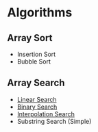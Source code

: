 # Algorithms

## Array Sort
- Insertion Sort
- Bubble Sort

## Array Search
- [Linear Search](./linear-search.js)
- [Binary Search](./binary-search.js)
- [Interpolation Search](./interpolation-search.js)
- Substring Search (Simple)